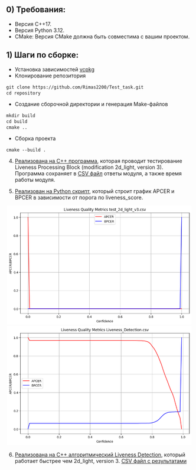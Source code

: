 ## 0) **Требования:**  
- Версия C++17.
- Версия Python 3.12.
- CMake: Версия CMake должна быть совместима с вашим проектом.

## 1) Шаги по сборке:
- Установка зависимостей [vcpkg](https://github.com/microsoft/vcpkg)
- Клонирование репозитория
```
git clone https://github.com/Rimas2200/Test_task.git
cd repository
```
- Создание сборочной директории и генерация Make-файлов
```
mkdir build
cd build
cmake ..
```
- Сборка проекта
```
cmake --build .
```
4) [Реализована на С++ программа](Test_2d_light_v3/Test_2d_light_v3.cpp), которая проводит тестирование Liveness Processing Block  (modification 2d_light, version 3). Программа сохраняет в [CSV файл](liveness_results/test_2d_light_v3.csv) ответы модуля, а также время работы модуля.

5) [Реализован на Python скрипт](liveness_results/graphic.py), который строит график APCER и BPCER в зависимости от порога по liveness_score.

<div align="center">
    <img src="liveness_results/test_2d_light_v3.png" alt="2d_light version 3" width="500"/>
</div>
<div align="center">
    <img src="liveness_results/Liveness_Detection.png" alt="Liveness Detection" width="500"/>
</div>

6) [Реализована на С++ алгоритмический Liveness Detection](Liveness_Detection/Liveness_Detection.cpp), который работает быстрее чем 2d_light, version 3.
[CSV файл с результатами](liveness_results/Liveness_Detection.csv)
